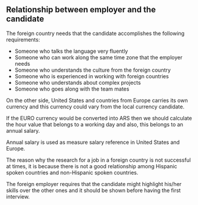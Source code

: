## Relationship between employer and the candidate

The foreign country needs that the candidate accomplishes the following requirements:

- Someone who talks the language very fluently
- Someone who can work along the same time zone that the employer needs
- Someone who understands the culture from the foreign country
- Someone who is experienced in working with foreign countries
- Someone who understands about complex projects
- Someone who goes along with the team mates

On the other side, United States and countries from Europe carries its own currency and this currency could vary from the local currency candidate.

If the EURO currency would be converted into ARS then we should calculate the hour value that belongs to a working day and also, this belongs to an annual salary.

Annual salary is used as measure salary reference in United States and Europe. 

The reason why the research for a job in a foreign country is not successful at times, it is because there is not a good relationship among Hispanic spoken countries and non-Hispanic spoken countries.

The foreign employer requires that the candidate might highlight his/her skills over the other ones and it should be shown before having the first interview.